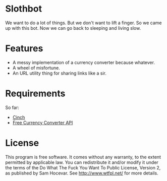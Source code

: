 Slothbot
========
We want to do a lot of things. But we don't want to lift a finger. So we came
up with this bot. Now we can go back to sleeping and living slow.

Features
========

* A messy implementation of a currency converter because whatever.
* A wheel of misfortune.
* An URL utility thing for sharing links like a sir.

Requirements
========
So far:

* [Cinch](https://github.com/cinchrb/cinch)
* [Free Currency Converter API](http://freecurrencyconverterapi.com)

License
========
This program is free software. It comes without any warranty, to
the extent permitted by applicable law. You can redistribute it
and/or modify it under the terms of the Do What The Fuck You Want
To Public License, Version 2, as published by Sam Hocevar. See
http://www.wtfpl.net/ for more details.